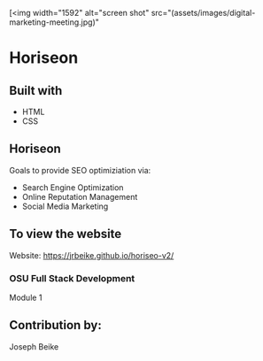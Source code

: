 [<img width="1592" alt="screen shot" src="(assets/images/digital-marketing-meeting.jpg)"

# Horiseon

## Built with
* HTML
* CSS

## Horiseon
Goals to provide SEO optimiziation via:
* Search Engine Optimization
* Online Reputation Management
* Social Media Marketing


## To view the website

Website: https://jrbeike.github.io/horiseo-v2/

### OSU Full Stack Development 
Module 1

## Contribution by:
Joseph Beike